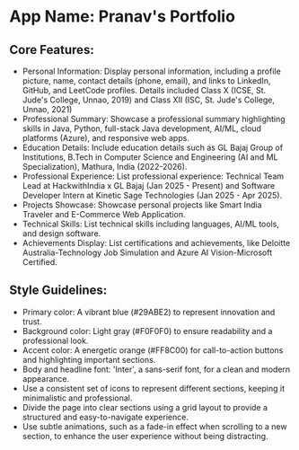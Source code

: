 # **App Name**: Pranav's Portfolio

## Core Features:

- Personal Information: Display personal information, including a profile picture, name, contact details (phone, email), and links to LinkedIn, GitHub, and LeetCode profiles. Details included Class X (ICSE, St. Jude's College, Unnao, 2019) and Class XII (ISC, St. Jude's College, Unnao, 2021)
- Professional Summary: Showcase a professional summary highlighting skills in Java, Python, full-stack Java development, AI/ML, cloud platforms (Azure), and responsive web apps. 
- Education Details: Include education details such as GL Bajaj Group of Institutions, B.Tech in Computer Science and Engineering (AI and ML Specialization), Mathura, India (2022-2026).
- Professional Experience: List professional experience: Technical Team Lead at HackwithIndia x GL Bajaj (Jan 2025 - Present) and Software Developer Intern at Kinetic Sage Technologies (Jan 2025 - Apr 2025).
- Projects Showcase: Showcase personal projects like Smart India Traveler and E-Commerce Web Application.
- Technical Skills: List technical skills including languages, AI/ML tools, and design software.
- Achievements Display: List certifications and achievements, like Deloitte Australia-Technology Job Simulation and Azure AI Vision-Microsoft Certified.

## Style Guidelines:

- Primary color: A vibrant blue (#29ABE2) to represent innovation and trust.
- Background color: Light gray (#F0F0F0) to ensure readability and a professional look.
- Accent color: A energetic orange (#FF8C00) for call-to-action buttons and highlighting important sections.
- Body and headline font: 'Inter', a sans-serif font, for a clean and modern appearance.
- Use a consistent set of icons to represent different sections, keeping it minimalistic and professional.
- Divide the page into clear sections using a grid layout to provide a structured and easy-to-navigate experience.
- Use subtle animations, such as a fade-in effect when scrolling to a new section, to enhance the user experience without being distracting.